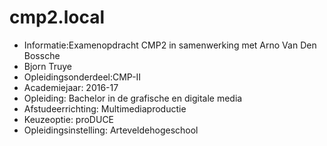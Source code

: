 # cmp2.local
<ul>
<li>Informatie:Examenopdracht CMP2 in samenwerking met Arno Van Den Bossche</li>
<li>Bjorn Truye</li>
<li>Opleidingsonderdeel:CMP-II</li>
<li>Academiejaar: 2016-17</li>
<li>Opleiding: Bachelor in de grafische en digitale media</li>
<li>Afstudeerrichting: Multimediaproductie</li>
<li>Keuzeoptie: proDUCE</li>
<li>Opleidingsinstelling: Arteveldehogeschool</li>
</ul>
